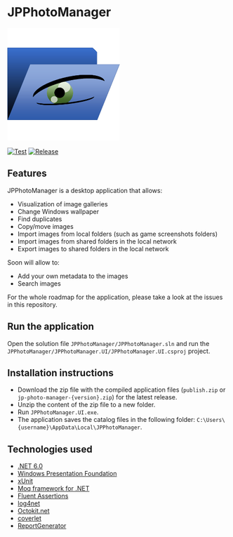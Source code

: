 # JPPhotoManager

![JPPhotoManager](JPPhotoManager/Images/AppIcon.png)

[![Test](https://github.com/jpablodrexler/jp-photo-manager/actions/workflows/test.yml/badge.svg)](https://github.com/jpablodrexler/jp-photo-manager/actions/workflows/test.yml)
[![Release](https://github.com/jpablodrexler/jp-photo-manager/actions/workflows/release.yaml/badge.svg)](https://github.com/jpablodrexler/jp-photo-manager/actions/workflows/release.yaml)

## Features
JPPhotoManager is a desktop application that allows:
* Visualization of image galleries
* Change Windows wallpaper
* Find duplicates
* Copy/move images
* Import images from local folders (such as game screenshots folders)
* Import images from shared folders in the local network
* Export images to shared folders in the local network

Soon will allow to:
* Add your own metadata to the images
* Search images

For the whole roadmap for the application, please take a look at the issues in this repository.

## Run the application
Open the solution file `JPPhotoManager/JPPhotoManager.sln` and run the `JPPhotoManager/JPPhotoManager.UI/JPPhotoManager.UI.csproj` project.

## Installation instructions
* Download the zip file with the compiled application files (`publish.zip` or `jp-photo-manager-{version}.zip`) for the latest release.
* Unzip the content of the zip file to a new folder.
* Run `JPPhotoManager.UI.exe`.
* The application saves the catalog files in the following folder: `C:\Users\{username}\AppData\Local\JPPhotoManager`.

## Technologies used
* [.NET 6.0](https://dotnet.microsoft.com/)
* [Windows Presentation Foundation](https://docs.microsoft.com/en-us/dotnet/framework/wpf/)
* [xUnit](https://xunit.net/)
* [Moq framework for .NET](https://github.com/moq/moq4)
* [Fluent Assertions](https://fluentassertions.com/)
* [log4net](https://logging.apache.org/log4net/)
* [Octokit.net](https://octokitnet.readthedocs.io/en/latest/)
* [coverlet](https://github.com/coverlet-coverage/coverlet)
* [ReportGenerator](https://github.com/danielpalme/ReportGenerator)
